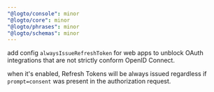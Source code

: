 ```yaml
---
"@logto/console": minor
"@logto/core": minor
"@logto/phrases": minor
"@logto/schemas": minor
---
```


add config `alwaysIssueRefreshToken` for web apps to unblock OAuth integrations that are not strictly conform OpenID Connect.

when it's enabled, Refresh Tokens will be always issued regardless if `prompt=consent` was present in the authorization request.

